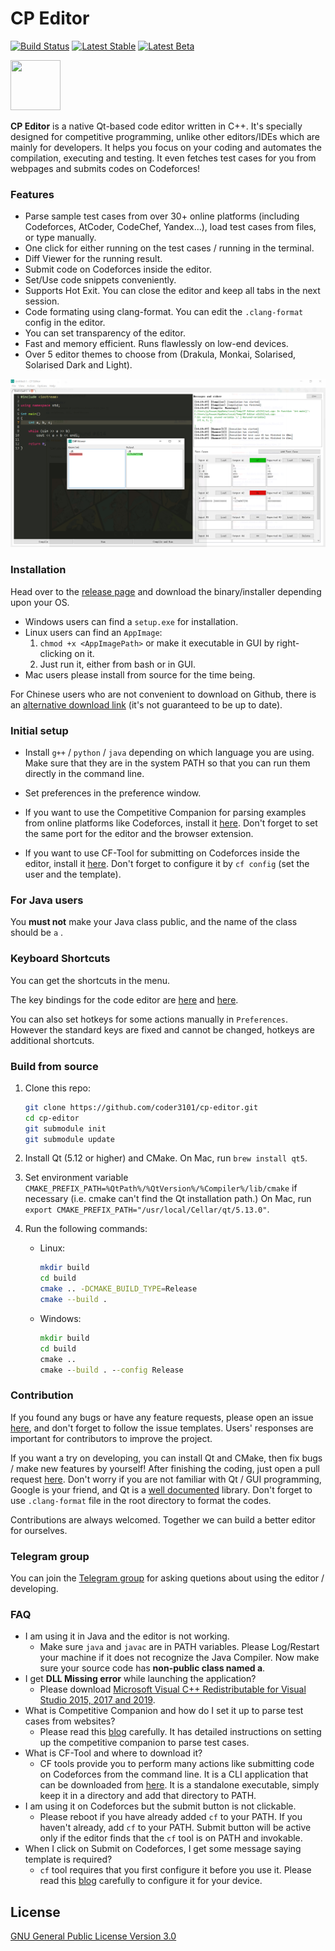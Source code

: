 # CP Editor

[![Build Status](https://travis-ci.org/coder3101/cp-editor.svg?branch=master)](https://travis-ci.org/coder3101/cp-editor)
[![Latest Stable](https://img.shields.io/github/v/release/coder3101/cp-editor?label=Latest%20Stable&style=flat-square)](https://github.com/coder3101/cp-editor/releases/latest)
[![Latest Beta](https://img.shields.io/github/v/release/coder3101/cp-editor?include_prereleases&label=Latest%20Beta&style=flat-square)](https://github.com/coder3101/cp-editor/releases)

<img src=https://i.imgur.com/31n9t8i.png height="80" width="80">

**CP Editor** is a native Qt-based code editor written in C++. It's specially designed for competitive programming, unlike other editors/IDEs which are mainly for developers. It helps you focus on your coding and automates the compilation, executing and testing. It even fetches test cases for you from webpages and submits codes on Codeforces!

### Features

- Parse sample test cases from over 30+ online platforms (including Codeforces, AtCoder, CodeChef, Yandex...), load test cases from files, or type manually.
- One click for either running on the test cases / running in the terminal.
- Diff Viewer for the running result.
- Submit code on Codeforces inside the editor.
- Set/Use code snippets conveniently.
- Supports Hot Exit. You can close the editor and keep all tabs in the next session.
- Code formating using clang-format. You can edit the `.clang-format` config in the editor.
- You can set transparency of the editor.
- Fast and memory efficient. Runs flawlessly on low-end devices.
- Over 5 editor themes to choose from (Drakula, Monkai, Solarised, Solarised Dark and Light).

![screenshot](screenshot.png)

### Installation

Head over to the [release page](https://github.com/coder3101/cp-editor/releases) and download the binary/installer depending upon your OS.
- Windows users can find a `setup.exe` for installation.
- Linux users can find an `AppImage`:
  1. `chmod +x <AppImagePath>` or make it executable in GUI by right-clicking on it.
  2. Just run it, either from bash or in GUI.
- Mac users please install from source for the time being.

For Chinese users who are not convenient to download on Github, there is an [alternative download link](https://pan.wzf2000.top/s/md70l8h0) (it's not guaranteed to be up to date).

### Initial setup

- Install `g++` / `python` / `java` depending on which language you are using. Make sure that they are in the system PATH so that you can run them directly in the command line.

- Set preferences in the preference window.

- If you want to use the Competitive Companion for parsing examples from online platforms like Codeforces, install it [here](https://github.com/jmerle/competitive-companion). Don't forget to set the same port for the editor and the browser extension.

- If you want to use CF-Tool for submitting on Codeforces inside the editor, install it [here](https://github.com/xalanq/cf-tool). Don't forget to configure it by `cf config` (set the user and the template).

### For Java users

You **must not** make your Java class public, and the name of the class should be `a` .

### Keyboard Shortcuts

You can get the shortcuts in the menu.

The key bindings for the code editor are [here](https://doc.qt.io/qt-5.14/qtextedit.html#read-only-key-bindings) and [here](https://doc.qt.io/qt-5.14/qtextedit.html#editing-key-bindings).

You can also set hotkeys for some actions manually in `Preferences`. However the standard keys are fixed and cannot be changed, hotkeys are additional shortcuts.

### Build from source

1. Clone this repo:

	```sh
	git clone https://github.com/coder3101/cp-editor.git
	cd cp-editor
	git submodule init
	git submodule update
	```

2. Install Qt (5.12 or higher) and CMake. On Mac, run `brew install qt5`.

3. Set environment variable `CMAKE_PREFIX_PATH=%QtPath%/%QtVersion%/%Compiler%/lib/cmake` if necessary (i.e. cmake can't find the Qt installation path.) On Mac, run `export CMAKE_PREFIX_PATH="/usr/local/Cellar/qt/5.13.0"`.

4. Run the following commands:
	
	- Linux:

		```sh
		mkdir build
		cd build
		cmake .. -DCMAKE_BUILD_TYPE=Release
		cmake --build .
		```

	- Windows:

		```bat
		mkdir build
		cd build
		cmake ..
		cmake --build . --config Release
		```

### Contribution

If you found any bugs or have any feature requests, please open an issue [here](https://github.com/coder3101/cp-editor/issues), and don't forget to follow the issue templates. Users' responses are important for contributors to improve the project.

If you want a try on developing, you can install Qt and CMake, then fix bugs / make new features by yourself! After finishing the coding, just open a pull request [here](https://github.com/coder3101/cp-editor/pulls). Don't worry if you are not familiar with Qt / GUI programming, Google is your friend, and Qt is a [well documented](https://doc.qt.io/) library. Don't forget to use `.clang-format` file in the root directory to format the codes.

Contributions are always welcomed. Together we can build a better editor for ourselves.

### Telegram group

You can join the [Telegram group](https://t.me/cpeditor) for asking quetions about using the editor / developing.

### FAQ

- I am using it in Java and the editor is not working.
   - Make sure `java` and `javac` are in PATH variables. Please Log/Restart your machine if it does not recognize the Java Compiler. Now make sure your source code has **non-public class named a**.
- I get **DLL Missing error** while launching the application?
   - Please download  [Microsoft Visual C++ Redistributable for Visual Studio 2015, 2017 and 2019](https://support.microsoft.com/en-us/help/2977003/the-latest-supported-visual-c-downloads).
- What is Competitive Companion and how do I set it up to parse test cases from websites?
   - Please read this [blog](https://codeforces.com/blog/entry/72067) carefully. It has detailed instructions on setting up the competitive companion to parse test cases.
- What is CF-Tool and where to download it?
   - CF tools provide you to perform many actions like submitting code on Codeforces from the command line. It is a CLI application that can be downloaded from [here](https://github.com/xalanq/cf-tool/releases). It is a standalone executable, simply keep it in a directory and add that directory to PATH.
- I am using it on Codeforces but the submit button is not clickable.
   - Please reboot if you have already added `cf` to your PATH. If you haven't already, add `cf` to your PATH. Submit button will be active only if the editor finds that the `cf` tool is on PATH and invokable.
 - When I click on Submit on Codeforces, I get some message saying template is required?
    - `cf` tool requires that you first configure it before you use it. Please read this [blog](https://codeforces.com/blog/entry/72952) carefully to configure it for your device.

License
----

[GNU General Public License Version 3.0](https://github.com/coder3101/cp-editor/blob/master/LICENSE)
